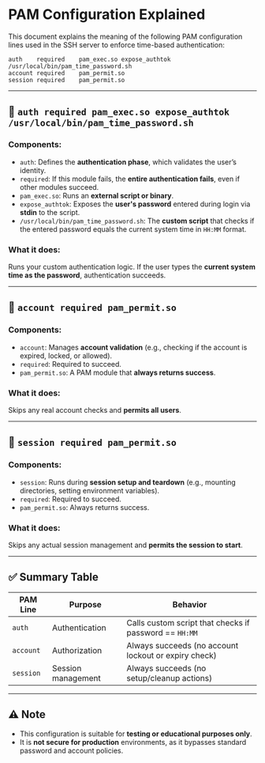 # PAM Configuration Explained

This document explains the meaning of the following PAM configuration lines used in the SSH server to enforce time-based authentication:

```
auth    required    pam_exec.so expose_authtok /usr/local/bin/pam_time_password.sh
account required    pam_permit.so
session required    pam_permit.so
```

---

## 🔐 `auth required pam_exec.so expose_authtok /usr/local/bin/pam_time_password.sh`

### Components:

- `auth`: Defines the **authentication phase**, which validates the user’s identity.
- `required`: If this module fails, the **entire authentication fails**, even if other modules succeed.
- `pam_exec.so`: Runs an **external script or binary**.
- `expose_authtok`: Exposes the **user's password** entered during login via **stdin** to the script.
- `/usr/local/bin/pam_time_password.sh`: The **custom script** that checks if the entered password equals the current system time in `HH:MM` format.

### What it does:

Runs your custom authentication logic. If the user types the **current system time as the password**, authentication succeeds.

---

## 👤 `account required pam_permit.so`

### Components:

- `account`: Manages **account validation** (e.g., checking if the account is expired, locked, or allowed).
- `required`: Required to succeed.
- `pam_permit.so`: A PAM module that **always returns success**.

### What it does:

Skips any real account checks and **permits all users**.

---

## 🧾 `session required pam_permit.so`

### Components:

- `session`: Runs during **session setup and teardown** (e.g., mounting directories, setting environment variables).
- `required`: Required to succeed.
- `pam_permit.so`: Always returns success.

### What it does:

Skips any actual session management and **permits the session to start**.

---

## ✅ Summary Table

| PAM Line | Purpose | Behavior |
|----------|---------|----------|
| `auth` | Authentication | Calls custom script that checks if password == `HH:MM` |
| `account` | Authorization | Always succeeds (no account lockout or expiry check) |
| `session` | Session management | Always succeeds (no setup/cleanup actions) |

---

## ⚠️ Note

- This configuration is suitable for **testing or educational purposes only**.
- It is **not secure for production** environments, as it bypasses standard password and account policies.
